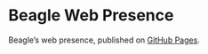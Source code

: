 # Beagle Web Presence

Beagle’s web presence, published on [GitHub Pages](https://m1cm1c.github.io/Beagle/branches/title-fix).